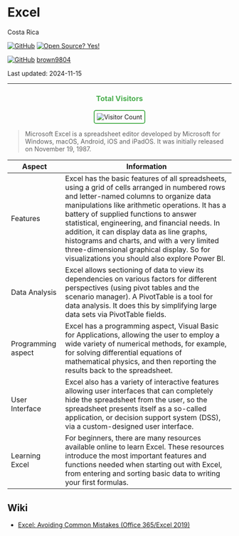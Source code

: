 # Excel 

Costa Rica

[![GitHub](https://badgen.net/badge/icon/github?icon=github&label)](https://github.com) [![Open Source? Yes!](https://badgen.net/badge/Open%20Source%20%3F/Yes%21/blue?icon=github)](https://github.com/Naereen/badges/)

[![GitHub](https://img.shields.io/badge/--181717?logo=github&logoColor=ffffff)](https://github.com/)
[brown9804](https://github.com/brown9804)

Last updated: 2024-11-15

----------

<div align="center">
  <h3 style="color: #4CAF50;">Total Visitors</h3>
  <img src="https://profile-counter.glitch.me/brown9804/count.svg" alt="Visitor Count" style="border: 2px solid #4CAF50; border-radius: 5px; padding: 5px;"/>
</div>

> Microsoft Excel is a spreadsheet editor developed by Microsoft for Windows, macOS, Android, iOS and iPadOS. It was initially released on November 19, 1987.

| Aspect | Information | 
| -------- | -------- | 
| Features | Excel has the basic features of all spreadsheets, using a grid of cells arranged in numbered rows and letter-named columns to organize data manipulations like arithmetic operations. It has a battery of supplied functions to answer statistical, engineering, and financial needs. In addition, it can display data as line graphs, histograms and charts, and with a very limited three-dimensional graphical display. So for visualizations you should also explore Power BI. | 
| Data Analysis | Excel allows sectioning of data to view its dependencies on various factors for different perspectives (using pivot tables and the scenario manager). A PivotTable is a tool for data analysis. It does this by simplifying large data sets via PivotTable fields. | 
| Programming aspect | Excel has a programming aspect, Visual Basic for Applications, allowing the user to employ a wide variety of numerical methods, for example, for solving differential equations of mathematical physics, and then reporting the results back to the spreadsheet. | 
| User Interface | Excel also has a variety of interactive features allowing user interfaces that can completely hide the spreadsheet from the user, so the spreadsheet presents itself as a so-called application, or decision support system (DSS), via a custom-designed user interface. | 
| Learning Excel | For beginners, there are many resources available online to learn Excel. These resources introduce the most important features and functions needed when starting out with Excel, from entering and sorting basic data to writing your first formulas. | 

## Wiki 
- [Excel: Avoiding Common Mistakes (Office 365/Excel 2019)](https://www.linkedin.com/learning/excel-avoiding-common-mistakes-office-365-excel-2019/optimize-your-excel-skills?u=2095204)
